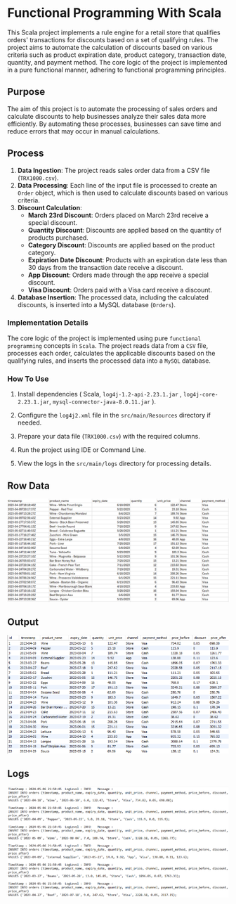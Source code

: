 

# Functional Programming With Scala

This Scala project implements a rule engine for a retail store that qualifies orders' transactions for discounts based on a set of qualifying rules. The project aims to automate the calculation of discounts based on various criteria such as product expiration date, product category, transaction date, quantity, and payment method. The core logic of the project is implemented in a pure functional manner, adhering to functional programming principles.

## Purpose

The aim of this project is to automate the processing of sales orders and calculate discounts to help businesses analyze their sales data more efficiently. By automating these processes, businesses can save time and reduce errors that may occur in manual calculations.

## Process

1.  **Data Ingestion**: The project reads sales order data from a CSV file (`TRX1000.csv`).
2.  **Data Processing**: Each line of the input file is processed to create an `Order` object, which is then used to calculate discounts based on various criteria.
3.  **Discount Calculation**:
    -   **March 23rd Discount**: Orders placed on March 23rd receive a special discount.
    -   **Quantity Discount**: Discounts are applied based on the quantity of products purchased.
    -   **Category Discount**: Discounts are applied based on the product category.
    -   **Expiration Date Discount**: Products with an expiration date less than 30 days from the transaction date receive a discount.
    -   **App Discount**: Orders made through the app receive a special discount.
    -   **Visa Discount**: Orders paid with a Visa card receive a discount.
4.  **Database Insertion**: The processed data, including the calculated discounts, is inserted into a MySQL database (`Orders`).


### Implementation Details

The core logic of the project is implemented using pure `functional programming` concepts in `Scala`. The project reads data from a `CSV` file, processes each order, calculates the applicable discounts based on the qualifying rules, and inserts the processed data into a `MySQL` database.

### How To Use

    
1.  Install dependencies ( Scala, `log4j-1.2-api-2.23.1.jar` , `log4j-core-2.23.1.jar`, `mysql-connector-java-8.0.11.jar` ).
    
2.  Configure the `log4j2.xml` file in the `src/main/Resources` directory if needed.
    
3.  Prepare your data file (`TRX1000.csv`) with the required columns.  
   
4.  Run the project using IDE or Command Line.    
       
5.  View the logs in the `src/main/logs` directory for processing details.

## Row Data
![Row Data](Images/row_data.png)


## Output 
![Output](Images/output.png)


## Logs
![logs](Images/logs.png)

